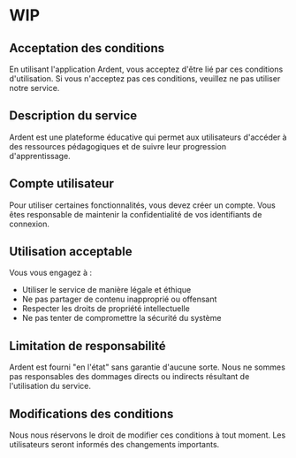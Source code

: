 # WIP

## Acceptation des conditions

En utilisant l'application Ardent, vous acceptez d'être lié par ces conditions d'utilisation. Si vous n'acceptez pas ces conditions, veuillez ne pas utiliser notre service.

## Description du service

Ardent est une plateforme éducative qui permet aux utilisateurs d'accéder à des ressources pédagogiques et de suivre leur progression d'apprentissage.

## Compte utilisateur

Pour utiliser certaines fonctionnalités, vous devez créer un compte. Vous êtes responsable de maintenir la confidentialité de vos identifiants de connexion.

## Utilisation acceptable

Vous vous engagez à :

- Utiliser le service de manière légale et éthique
- Ne pas partager de contenu inapproprié ou offensant
- Respecter les droits de propriété intellectuelle
- Ne pas tenter de compromettre la sécurité du système

## Limitation de responsabilité

Ardent est fourni "en l'état" sans garantie d'aucune sorte. Nous ne sommes pas responsables des dommages directs ou indirects résultant de l'utilisation du service.

## Modifications des conditions

Nous nous réservons le droit de modifier ces conditions à tout moment. Les utilisateurs seront informés des changements importants.